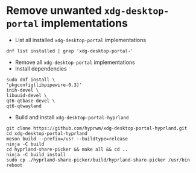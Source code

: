 # Remove unwanted `xdg-desktop-portal` implementations

- List all installed `xdg-desktop-portal` implementations

```shell
dnf list installed | grep 'xdg-desktop-portal-'
```

- Remove all `xdg-desktop-portal` implementations
- Install dependencies

```shell
sudo dnf install \
'pkgconfig(libpipewire-0.3)'
inih-devel \
libuuid-devel \
qt6-qtbase-devel \
qt6-qtwayland 
```

- Build and install `xdg-desktop-portal-hyprland`

```shell
git clone https://github.com/hyprwm/xdg-desktop-portal-hyprland.git
cd xdg-desktop-portal-hyprland
meson build --prefix=/usr --buildtype=release
ninja -C build
cd hyprland-share-picker && make all && cd ..
ninja -C build install
sudo cp ./hyprland-share-picker/build/hyprland-share-picker /usr/bin
reboot
```
